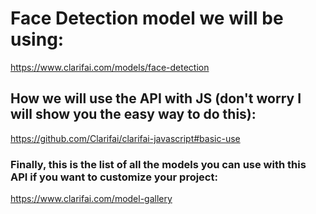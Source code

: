 # Face Detection model we will be using:
https://www.clarifai.com/models/face-detection

## How we will use the API with JS (don't worry I will show you the easy way to do this):
https://github.com/Clarifai/clarifai-javascript#basic-use


### Finally, this is the list of all the models you can use with this API if you want to customize your project: 
https://www.clarifai.com/model-gallery
